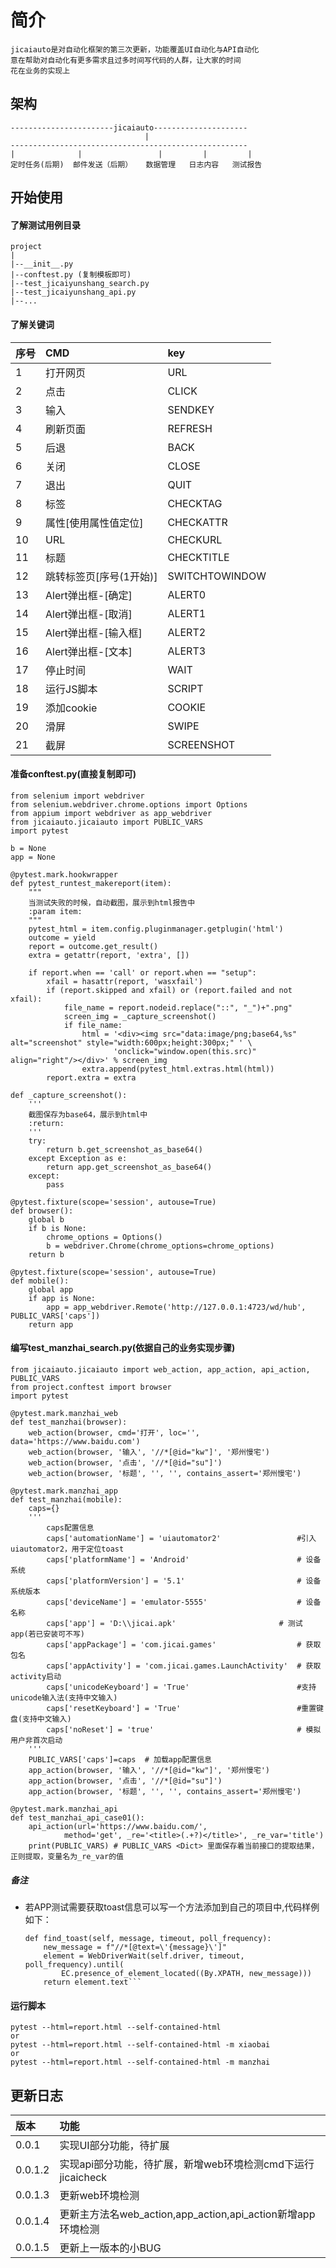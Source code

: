# 简介
    jicaiauto是对自动化框架的第三次更新，功能覆盖UI自动化与API自动化
    意在帮助对自动化有更多需求且过多时间写代码的人群，让大家的时间
    花在业务的实现上
## 架构
    -----------------------jicaiauto---------------------
                                  |
    -----------------------------------------------------
    |              |                 |         |         |
    定时任务(后期)  邮件发送（后期）   数据管理   日志内容   测试报告
## 开始使用
#### 了解测试用例目录
    project
    |
    |--__init__.py
    |--conftest.py (复制模板即可)
    |--test_jicaiyunshang_search.py
    |--test_jicaiyunshang_api.py
    |--...

#### 了解关键词
| 序号 | CMD | key |
| :--- | :--- | :--- |
| 1 | 打开网页 | URL |
|2 | 点击 | CLICK |
|3 | 输入 | SENDKEY |
|4 | 刷新页面 | REFRESH |
|5 | 后退 | BACK |
|6 | 关闭 | CLOSE |
|7 | 退出 | QUIT |
|8 | 标签 | CHECKTAG |
|9 | 属性[使用属性值定位] | CHECKATTR |
|10 | URL | CHECKURL |
|11 | 标题 | CHECKTITLE |
|12 | 跳转标签页[序号(1开始)] | SWITCHTOWINDOW |
|13 | Alert弹出框-[确定] | ALERT0 |
|14 | Alert弹出框-[取消] | ALERT1 |
|15 | Alert弹出框-[输入框] | ALERT2 |
|16 | Alert弹出框-[文本] | ALERT3 |
|17 | 停止时间 | WAIT |
|18 | 运行JS脚本 | SCRIPT |
|19 | 添加cookie | COOKIE |
|20 | 滑屏 | SWIPE |
|21 | 截屏 | SCREENSHOT |

#### 准备conftest.py(直接复制即可)
    from selenium import webdriver
    from selenium.webdriver.chrome.options import Options
    from appium import webdriver as app_webdriver
    from jicaiauto.jicaiauto import PUBLIC_VARS
    import pytest
    
    b = None
    app = None
    
    @pytest.mark.hookwrapper
    def pytest_runtest_makereport(item):
        """
        当测试失败的时候，自动截图，展示到html报告中
        :param item:
        """
        pytest_html = item.config.pluginmanager.getplugin('html')
        outcome = yield
        report = outcome.get_result()
        extra = getattr(report, 'extra', [])
    
        if report.when == 'call' or report.when == "setup":
            xfail = hasattr(report, 'wasxfail')
            if (report.skipped and xfail) or (report.failed and not xfail):
                file_name = report.nodeid.replace("::", "_")+".png"
                screen_img = _capture_screenshot()
                if file_name:
                    html = '<div><img src="data:image/png;base64,%s" alt="screenshot" style="width:600px;height:300px;" ' \
                           'onclick="window.open(this.src)" align="right"/></div>' % screen_img
                    extra.append(pytest_html.extras.html(html))
            report.extra = extra
    
    def _capture_screenshot():
        '''
        截图保存为base64，展示到html中
        :return:
        '''
        try:
            return b.get_screenshot_as_base64()
        except Exception as e:
            return app.get_screenshot_as_base64()
        except:
            pass
    
    @pytest.fixture(scope='session', autouse=True)
    def browser():
        global b
        if b is None:
            chrome_options = Options()
            b = webdriver.Chrome(chrome_options=chrome_options)
        return b
    
    @pytest.fixture(scope='session', autouse=True)
    def mobile():
        global app
        if app is None:
            app = app_webdriver.Remote('http://127.0.0.1:4723/wd/hub', PUBLIC_VARS['caps'])
        return app

#### 编写test_manzhai_search.py(依据自己的业务实现步骤)
    from jicaiauto.jicaiauto import web_action, app_action, api_action, PUBLIC_VARS
    from project.conftest import browser
    import pytest
    
    @pytest.mark.manzhai_web
    def test_manzhai(browser):
        web_action(browser, cmd='打开', loc='', data='https://www.baidu.com')
        web_action(browser, '输入', '//*[@id="kw"]', '郑州慢宅')
        web_action(browser, '点击', '//*[@id="su"]')
        web_action(browser, '标题', '', '', contains_assert='郑州慢宅')
    
    @pytest.mark.manzhai_app
    def test_manzhai(mobile):
        caps={}
        '''
            caps配置信息
            caps['automationName'] = 'uiautomator2'                 #引入uiautomator2，用于定位toast
            caps['platformName'] = 'Android'                        # 设备系统
            caps['platformVersion'] = '5.1'                         # 设备系统版本
            caps['deviceName'] = 'emulator-5555'                    # 设备名称
            caps['app'] = 'D:\\jicai.apk'                       # 测试app(若已安装可不写)
            caps['appPackage'] = 'com.jicai.games'                  # 获取包名
            caps['appActivity'] = 'com.jicai.games.LaunchActivity'  # 获取activity启动
            caps['unicodeKeyboard'] = 'True'                        #支持unicode输入法(支持中文输入)
            caps['resetKeyboard'] = 'True'                          #重置键盘(支持中文输入)
            caps['noReset'] = 'true'                                # 模拟用户非首次启动
        '''
        PUBLIC_VARS['caps']=caps  # 加载app配置信息
        app_action(browser, '输入', '//*[@id="kw"]', '郑州慢宅')
        app_action(browser, '点击', '//*[@id="su"]')
        app_action(browser, '标题', '', '', contains_assert='郑州慢宅')
    
    @pytest.mark.manzhai_api
    def test_manzhai_api_case01():
        api_action(url='https://www.baidu.com/',
                method='get', _re='<title>(.+?)</title>', _re_var='title')
        print(PUBLIC_VARS) # PUBLIC_VARS <Dict> 里面保存着当前接口的提取结果，正则提取，变量名为_re_var的值

##### 备注
- 若APP测试需要获取toast信息可以写一个方法添加到自己的项目中,代码样例如下：
    ```
  def find_toast(self, message, timeout, poll_frequency):
        new_message = f"//*[@text=\'{message}\']"
        element = WebDriverWait(self.driver, timeout, poll_frequency).until(
            EC.presence_of_element_located((By.XPATH, new_message)))
        return element.text```
  
#### 运行脚本
    pytest --html=report.html --self-contained-html
    or
    pytest --html=report.html --self-contained-html -m xiaobai
    or 
    pytest --html=report.html --self-contained-html -m manzhai

## 更新日志
| 版本 | 功能 |
| :---- | :---- |
| 0.0.1 | 实现UI部分功能，待扩展 |
| 0.0.1.2 | 实现api部分功能，待扩展，新增web环境检测cmd下运行jicaicheck |
| 0.0.1.3 | 更新web环境检测 |
| 0.0.1.4 | 更新主方法名web_action,app_action,api_action新增app环境检测 |
| 0.0.1.5 | 更新上一版本的小BUG |